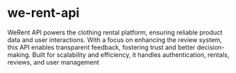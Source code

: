 # we-rent-api
WeRent API powers the clothing rental platform, ensuring reliable product data and user interactions. With a focus on enhancing the review system, this API enables transparent feedback, fostering trust and better decision-making. Built for scalability and efficiency, it handles authentication, rentals, reviews, and user management

